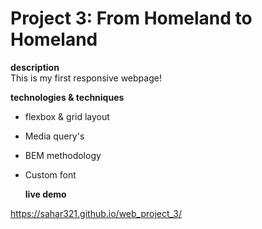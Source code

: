 # Project 3: From Homeland to Homeland

**description**  
This is my first responsive webpage!

**technologies & techniques**

- flexbox & grid layout
- Media query's
- BEM methodology
- Custom font

  **live demo**

https://sahar321.github.io/web_project_3/
